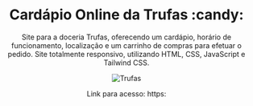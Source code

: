 

<h1 align="center"> Cardápio Online da  Trufas :candy: </h1>
<p align="center"> Site para a doceria Trufas, oferecendo um cardápio, horário de funcionamento, localização e um carrinho de compras para efetuar o pedido. Site totalmente responsivo, utilizando HTML, CSS, JavaScript e Tailwind CSS. </p>

<div align="center">

![Trufas](https://github.com/goncalvespedrogom/SiteNeniTrufas/assets/157895515/37a1c003-4cc6-41b8-bdad-d3f8efa23429)

</div>

<p align="center"> Link para acesso: https:</p>
